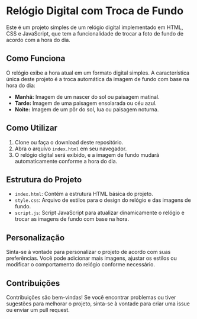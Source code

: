# Relógio Digital com Troca de Fundo

Este é um projeto simples de um relógio digital implementado em HTML, CSS e JavaScript, que tem a funcionalidade de trocar a foto de fundo de acordo com a hora do dia.

## Como Funciona

O relógio exibe a hora atual em um formato digital simples. A característica única deste projeto é a troca automática da imagem de fundo com base na hora do dia:

- **Manhã:** Imagem de um nascer do sol ou paisagem matinal.
- **Tarde:** Imagem de uma paisagem ensolarada ou céu azul.
- **Noite:** Imagem de um pôr do sol, lua ou paisagem noturna.

## Como Utilizar

1. Clone ou faça o download deste repositório.
2. Abra o arquivo `index.html` em seu navegador.
3. O relógio digital será exibido, e a imagem de fundo mudará automaticamente conforme a hora do dia.

## Estrutura do Projeto

- `index.html`: Contém a estrutura HTML básica do projeto.
- `style.css`: Arquivo de estilos para o design do relógio e das imagens de fundo.
- `script.js`: Script JavaScript para atualizar dinamicamente o relógio e trocar as imagens de fundo com base na hora.

## Personalização

Sinta-se à vontade para personalizar o projeto de acordo com suas preferências. Você pode adicionar mais imagens, ajustar os estilos ou modificar o comportamento do relógio conforme necessário.

## Contribuições

Contribuições são bem-vindas! Se você encontrar problemas ou tiver sugestões para melhorar o projeto, sinta-se à vontade para criar uma issue ou enviar um pull request.
